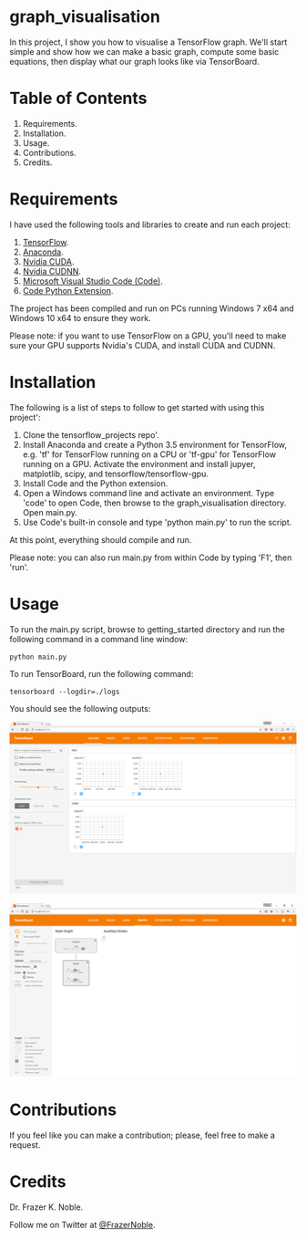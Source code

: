 # graph_visualisation

In this project, I show you how to visualise a TensorFlow graph. We'll start simple and show how we can make a basic graph, compute some basic equations, then display what our graph looks like via TensorBoard.

# Table of Contents

1. Requirements.
1. Installation.
1. Usage.
1. Contributions.
1. Credits.

# Requirements


I have used the following tools and libraries to create and run each project:

1. [TensorFlow](https://www.tensorflow.org/).
1. [Anaconda](https://www.continuum.io/).
1. [Nvidia CUDA](https://developer.nvidia.com/cuda-zone).
1. [Nvidia CUDNN](https://developer.nvidia.com/cudnn).
1. [Microsoft Visual Studio Code (Code)](https://code.visualstudio.com/).
1. [Code Python Extension](https://marketplace.visualstudio.com/items?itemName=donjayamanne.python).

The project has been compiled and run on PCs running Windows 7 x64 and Windows 10 x64 to ensure they work.

Please note: if you want to use TensorFlow on a GPU, you'll need to make sure your GPU supports Nvidia's CUDA, and install CUDA and CUDNN.

# Installation

The following is a list of steps to follow to get started with using this project':

1. Clone the tensorflow_projects repo'.
1. Install Anaconda and create a Python 3.5 environment for TensorFlow, e.g. 'tf' for TensorFlow running on a CPU or 'tf-gpu' for TensorFlow running on a GPU. Activate the environment and install jupyer, matplotlib, scipy, and tensorflow/tensorflow-gpu.
1. Install Code and the Python extension. 
1. Open a Windows command line and activate an environment. Type 'code' to open Code, then browse to the graph_visualisation directory. Open main.py.
1. Use Code's built-in console and type 'python main.py' to run the script.

At this point, everything should compile and run.

Please note: you can also run main.py from within Code by typing 'F1', then 'run'.

# Usage 

To run the main.py script, browse to getting_started directory and run the following command in a command line window:

    python main.py

To run TensorBoard, run the following command:

    tensorboard --logdir=./logs

You should see the following outputs:

![Scalars](./data/output/tb_scalars.PNG)

![Graph](./data/output/tb_graphs.PNG)

# Contributions

If you feel like you can make a contribution; please, feel free to make a request.

# Credits

Dr. Frazer K. Noble. 
 
Follow me on Twitter at [@FrazerNoble](https://twitter.com/FrazerNoble).
